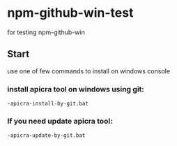 # npm-github-win-test
for testing npm-github-win

## Start
use one of few commands to install on windows console

### install apicra tool on windows using git:

    -apicra-install-by-git.bat


### If you need update apicra tool:

    -apicra-update-by-git.bat




